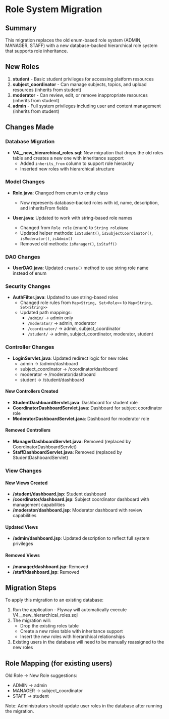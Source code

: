 # Role System Migration

## Summary
This migration replaces the old enum-based role system (ADMIN, MANAGER, STAFF) with a new database-backed hierarchical role system that supports role inheritance.

## New Roles
1. **student** - Basic student privileges for accessing platform resources
2. **subject_coordinator** - Can manage subjects, topics, and upload resources (inherits from student)
3. **moderator** - Can review, edit, or remove inappropriate resources (inherits from student)
4. **admin** - Full system privileges including user and content management (inherits from student)

## Changes Made

### Database Migration
- **V4__new_hierarchical_roles.sql**: New migration that drops the old roles table and creates a new one with inheritance support
  - Added `inherits_from` column to support role hierarchy
  - Inserted new roles with hierarchical structure

### Model Changes
- **Role.java**: Changed from enum to entity class
  - Now represents database-backed roles with id, name, description, and inheritsFrom fields
  
- **User.java**: Updated to work with string-based role names
  - Changed from `Role role` (enum) to `String roleName`
  - Updated helper methods: `isStudent()`, `isSubjectCoordinator()`, `isModerator()`, `isAdmin()`
  - Removed old methods: `isManager()`, `isStaff()`

### DAO Changes
- **UserDAO.java**: Updated `create()` method to use string role name instead of enum

### Security Changes
- **AuthFilter.java**: Updated to use string-based roles
  - Changed role rules from `Map<String, Set<Role>>` to `Map<String, Set<String>>`
  - Updated path mappings:
    - `/admin/` → admin only
    - `/moderator/` → admin, moderator
    - `/coordinator/` → admin, subject_coordinator
    - `/student/` → admin, subject_coordinator, moderator, student

### Controller Changes
- **LoginServlet.java**: Updated redirect logic for new roles
  - admin → /admin/dashboard
  - subject_coordinator → /coordinator/dashboard
  - moderator → /moderator/dashboard
  - student → /student/dashboard

#### New Controllers Created
- **StudentDashboardServlet.java**: Dashboard for student role
- **CoordinatorDashboardServlet.java**: Dashboard for subject coordinator role
- **ModeratorDashboardServlet.java**: Dashboard for moderator role

#### Removed Controllers
- **ManagerDashboardServlet.java**: Removed (replaced by CoordinatorDashboardServlet)
- **StaffDashboardServlet.java**: Removed (replaced by StudentDashboardServlet)

### View Changes

#### New Views Created
- **/student/dashboard.jsp**: Student dashboard
- **/coordinator/dashboard.jsp**: Subject coordinator dashboard with management capabilities
- **/moderator/dashboard.jsp**: Moderator dashboard with review capabilities

#### Updated Views
- **/admin/dashboard.jsp**: Updated description to reflect full system privileges

#### Removed Views
- **/manager/dashboard.jsp**: Removed
- **/staff/dashboard.jsp**: Removed

## Migration Steps

To apply this migration to an existing database:

1. Run the application - Flyway will automatically execute V4__new_hierarchical_roles.sql
2. The migration will:
   - Drop the existing roles table
   - Create a new roles table with inheritance support
   - Insert the new roles with hierarchical relationships
3. Existing users in the database will need to be manually reassigned to the new roles

## Role Mapping (for existing users)

Old Role → New Role suggestions:
- ADMIN → admin
- MANAGER → subject_coordinator
- STAFF → student

Note: Administrators should update user roles in the database after running the migration.
